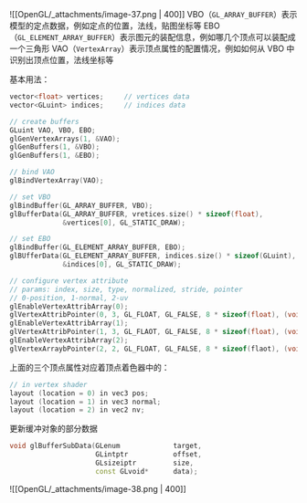 
![[OpenGL/_attachments/image-37.png | 400]]
VBO（`GL_ARRAY_BUFFER`）表示模型的定点数据，例如定点的位置，法线，贴图坐标等
EBO（`GL_ELEMENT_ARRAY_BUFFER`）表示图元的装配信息，例如哪几个顶点可以装配成一个三角形
VAO（`VertexArray`）表示顶点属性的配置情况，例如如何从 VBO 中识别出顶点位置，法线坐标等

基本用法：
```cpp
vector<float> vertices;		// vertices data
vector<GLuint> indices;		// indices data

// create buffers
GLuint VAO, VBO, EBO;
glGenVertexArrays(1, &VAO);
glGenBuffers(1, &VBO);
glGenBuffers(1, &EBO);

// bind VAO
glBindVertexArray(VAO);

// set VBO
glBindBuffer(GL_ARRAY_BUFFER, VBO);
glBufferData(GL_ARRAY_BUFFER, vretices.size() * sizeof(float), 
             &vertices[0], GL_STATIC_DRAW);

// set EBO
glBindBuffer(GL_ELEMENT_ARRAY_BUFFER, EBO);
glBUfferData(GL_ELEMENT_ARRAY_BUFFER, indices.size() * sizeof(GLuint), 
             &indices[0], GL_STATIC_DRAW);

// configure vertex attribute
// params: index, size, type, normalized, stride, pointer
// 0-position, 1-normal, 2-uv
glEnableVertexAttribArray(0);
glVertexAttribPointer(0, 3, GL_FLOAT, GL_FALSE, 8 * sizeof(float), (void*)0);
glEnableVertexAttribArray(1);
glVertexAttribPointer(1, 3, GL_FLAOT, GL_FALSE, 8 * sizeof(float), (void*)(3 * sizeof(flaot)));
glEnableVertexAttribArray(2);
glVertexArraybPointer(2, 2, GL_FLOAT, GL_FALSE, 8 * sizeof(flaot), (void*)(6 * sizeof(float)));
```

上面的三个顶点属性对应着顶点着色器中的：
```cpp
// in vertex shader
layout (location = 0) in vec3 pos;
layout (location = 1) in vec3 normal;
layout (location = 2) in vec2 nv;
```

更新缓冲对象的部分数据
```cpp
void glBufferSubData(GLenum  			target,
 					 GLintptr  			offset,
 					 GLsizeiptr  		size,
 					 const GLvoid*  	data);
```
![[OpenGL/_attachments/image-38.png | 400]]


